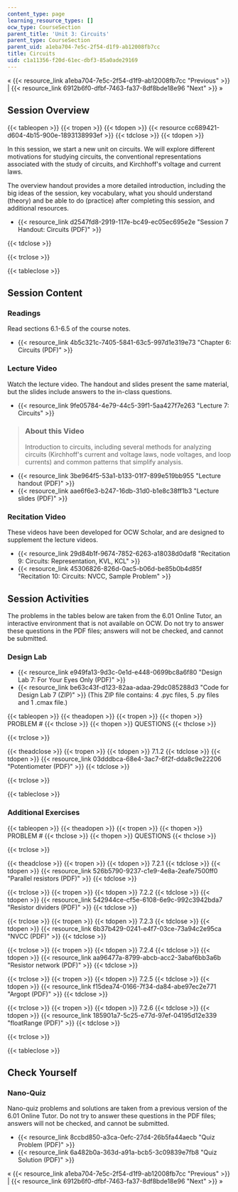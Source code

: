 ```yaml
---
content_type: page
learning_resource_types: []
ocw_type: CourseSection
parent_title: 'Unit 3: Circuits'
parent_type: CourseSection
parent_uid: a1eba704-7e5c-2f54-d1f9-ab12008fb7cc
title: Circuits
uid: c1a11356-f20d-61ec-dbf3-85a0ade29169
---
```


« {{< resource_link a1eba704-7e5c-2f54-d1f9-ab12008fb7cc "Previous" >}} | {{< resource_link 6912b6f0-dfbf-7463-fa37-8df8bde18e96 "Next" >}} »

Session Overview
----------------

{{< tableopen >}}
{{< tropen >}}
{{< tdopen >}}
{{< resource cc689421-d604-4b15-900e-1893138993ef >}}
{{< tdclose >}}
{{< tdopen >}}


In this session, we start a new unit on circuits. We will explore different motivations for studying circuits, the conventional representations associated with the study of circuits, and Kirchhoff's voltage and current laws.

The overview handout provides a more detailed introduction, including the big ideas of the session, key vocabulary, what you should understand (theory) and be able to do (practice) after completing this session, and additional resources.

*   {{< resource_link d2547fd8-2919-117e-bc49-ec05ec695e2e "Session 7 Handout: Circuits (PDF)" >}}


{{< tdclose >}}

{{< trclose >}}

{{< tableclose >}}

Session Content
---------------

### Readings

Read sections 6.1-6.5 of the course notes.

*   {{< resource_link 4b5c321c-7405-5841-63c5-997d1e319e73 "Chapter 6: Circuits (PDF)" >}}

### Lecture Video

Watch the lecture video. The handout and slides present the same material, but the slides include answers to the in-class questions.

*   {{< resource_link 9fe05784-4e79-44c5-39f1-5aa427f7e263 "Lecture 7: Circuits" >}}

> ### About this Video
> 
> Introduction to circuits, including several methods for analyzing circuits (Kirchhoff's current and voltage laws, node voltages, and loop currents) and common patterns that simplify analysis.

*   {{< resource_link 3be964f5-53a1-b133-01f7-899e519bb955 "Lecture handout (PDF)" >}}
*   {{< resource_link aae6f6e3-b247-16db-31d0-b1e8c38ff1b3 "Lecture slides (PDF)" >}}

### Recitation Video

These videos have been developed for OCW Scholar, and are designed to supplement the lecture videos.

*   {{< resource_link 29d84b1f-9674-7852-6263-a18038d0daf8 "Recitation 9: Circuits: Representation, KVL, KCL" >}}
*   {{< resource_link 45306826-826d-0ac5-b06d-be85b0b4d85f "Recitation 10: Circuits: NVCC, Sample Problem" >}}

Session Activities
------------------

The problems in the tables below are taken from the 6.01 Online Tutor, an interactive environment that is not available on OCW. Do not try to answer these questions in the PDF files; answers will not be checked, and cannot be submitted.

### Design Lab

*   {{< resource_link e949fa13-9d3c-0e1d-e448-0699bc8a6f80 "Design Lab 7: For Your Eyes Only (PDF)" >}}
*   {{< resource_link be63c43f-d123-82aa-adaa-29dc085288d3 "Code for Design Lab 7 (ZIP)" >}} (This ZIP file contains: 4 .pyc files, 5 .py files and 1 .cmax file.)

{{< tableopen >}}
{{< theadopen >}}
{{< tropen >}}
{{< thopen >}}
PROBLEM #
{{< thclose >}}
{{< thopen >}}
QUESTIONS
{{< thclose >}}

{{< trclose >}}

{{< theadclose >}}
{{< tropen >}}
{{< tdopen >}}
7.1.2
{{< tdclose >}}
{{< tdopen >}}
{{< resource_link 03dddbca-68e4-3ac7-6f2f-dda8c9e22206 "Potentiometer (PDF)" >}}
{{< tdclose >}}

{{< trclose >}}

{{< tableclose >}}

### Additional Exercises

{{< tableopen >}}
{{< theadopen >}}
{{< tropen >}}
{{< thopen >}}
PROBLEM #
{{< thclose >}}
{{< thopen >}}
QUESTIONS
{{< thclose >}}

{{< trclose >}}

{{< theadclose >}}
{{< tropen >}}
{{< tdopen >}}
7.2.1
{{< tdclose >}}
{{< tdopen >}}
{{< resource_link 526b5790-9237-c1e9-4e8a-2eafe7500ff0 "Parallel resistors (PDF)" >}}
{{< tdclose >}}

{{< trclose >}}
{{< tropen >}}
{{< tdopen >}}
7.2.2
{{< tdclose >}}
{{< tdopen >}}
{{< resource_link 542944ce-cf5e-6108-6e9c-992c3942bda7 "Resistor dividers (PDF)" >}}
{{< tdclose >}}

{{< trclose >}}
{{< tropen >}}
{{< tdopen >}}
7.2.3
{{< tdclose >}}
{{< tdopen >}}
{{< resource_link 6b37b429-0241-e4f7-03ce-73a94c2e95ca "NVCC (PDF)" >}}
{{< tdclose >}}

{{< trclose >}}
{{< tropen >}}
{{< tdopen >}}
7.2.4
{{< tdclose >}}
{{< tdopen >}}
{{< resource_link aa96477a-8799-abcb-acc2-3abaf6bb3a6b "Resistor network (PDF)" >}}
{{< tdclose >}}

{{< trclose >}}
{{< tropen >}}
{{< tdopen >}}
7.2.5
{{< tdclose >}}
{{< tdopen >}}
{{< resource_link f15dea74-0166-7f34-da84-abe97ec2e771 "Argopt (PDF)" >}}
{{< tdclose >}}

{{< trclose >}}
{{< tropen >}}
{{< tdopen >}}
7.2.6
{{< tdclose >}}
{{< tdopen >}}
{{< resource_link 185901a7-5c25-e77d-97ef-04195d12e339 "floatRange (PDF)" >}}
{{< tdclose >}}

{{< trclose >}}

{{< tableclose >}}

Check Yourself
--------------

### Nano-Quiz

Nano-quiz problems and solutions are taken from a previous version of the 6.01 Online Tutor. Do not try to answer these questions in the PDF files; answers will not be checked, and cannot be submitted.

*   {{< resource_link 8ccbd850-a3ca-0efc-27d4-26b5fa44aecb "Quiz Problem (PDF)" >}}
*   {{< resource_link 6a482b0a-363d-a91a-bcb5-3c09839e7fb8 "Quiz Solution (PDF)" >}}

« {{< resource_link a1eba704-7e5c-2f54-d1f9-ab12008fb7cc "Previous" >}} | {{< resource_link 6912b6f0-dfbf-7463-fa37-8df8bde18e96 "Next" >}} »